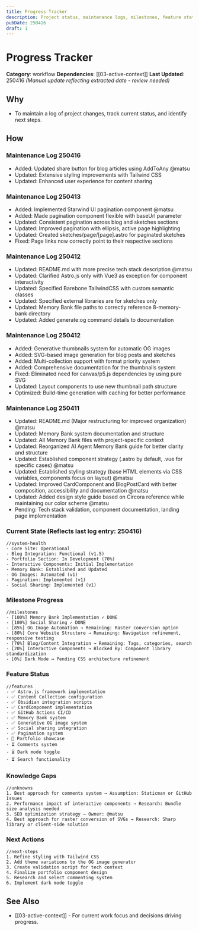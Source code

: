 ```yaml
---
title: Progress Tracker
description: Project status, maintenance logs, milestones, feature status, knowledge gaps, and next actions.
pubDate: 250416
draft: 1
---
```


# Progress Tracker

**Category**: workflow
**Dependencies**: [[03-active-context]]
**Last Updated**: 250416 *(Manual update reflecting extracted date - review needed)*

## Why
- To maintain a log of project changes, track current status, and identify next steps.

## How

### Maintenance Log 250416
- Added: Updated share button for blog articles using AddToAny @matsu
- Updated: Extensive styling improvements with Tailwind CSS
- Updated: Enhanced user experience for content sharing

### Maintenance Log 250413
- Added: Implemented Starwind UI pagination component @matsu
- Added: Made pagination component flexible with baseUrl parameter
- Updated: Consistent pagination across blog and sketches sections
- Updated: Improved pagination with ellipsis, active page highlighting
- Updated: Created sketches/page/[page].astro for paginated sketches
- Fixed: Page links now correctly point to their respective sections

### Maintenance Log 250412
- Updated: README.md with more precise tech stack description @matsu
- Updated: Clarified Astro.js only with Vue3 as exception for component interactivity
- Updated: Specified Barebone TailwindCSS with custom semantic classes 
- Updated: Specified external libraries are for sketches only
- Updated: Memory Bank file paths to correctly reference 8-memory-bank directory
- Updated: Added generate:og command details to documentation

### Maintenance Log 250412
- Added: Generative thumbnails system for automatic OG images
- Added: SVG-based image generation for blog posts and sketches
- Added: Multi-collection support with format priority system
- Added: Comprehensive documentation for the thumbnails system
- Fixed: Eliminated need for canvas/p5.js dependencies by using pure SVG
- Updated: Layout components to use new thumbnail path structure
- Optimized: Build-time generation with caching for better performance

### Maintenance Log 250411
- Updated: README.md (Major restructuring for improved organization) @matsu
- Updated: Memory Bank system documentation and structure
- Updated: All Memory Bank files with project-specific context
- Updated: Reorganized AI Agent Memory Bank guide for better clarity and structure
- Updated: Established component strategy (.astro by default, .vue for specific cases) @matsu
- Updated: Established styling strategy (base HTML elements via CSS variables, components focus on layout) @matsu
- Updated: Improved CardComponent and BlogPostCard with better composition, accessibility and documentation @matsu
- Updated: Added design style guide based on Circora reference while maintaining our color scheme @matsu
- Pending: Tech stack validation, component documentation, landing page implementation

### Current State (Reflects last log entry: 250416)
```
//system-health
- Core Site: Operational
- Blog Integration: Functional (v1.5)
- Portfolio Section: In Development (70%)
- Interactive Components: Initial Implementation
- Memory Bank: Established and Updated
- OG Images: Automated (v1)
- Pagination: Implemented (v1)
- Social Sharing: Implemented (v1)
```

### Milestone Progress
```
//milestones
- [100%] Memory Bank Implementation ✓ DONE
- [100%] Social Sharing ✓ DONE
- [85%] OG Image Automation → Remaining: Raster conversion option
- [80%] Core Website Structure → Remaining: Navigation refinement, responsive testing
- [70%] Blog/Content Integration → Remaining: Tags, categories, search
- [20%] Interactive Components → Blocked By: Component library standardization
- [0%] Dark Mode → Pending CSS architecture refinement
```

### Feature Status
```
//features
- ✅ Astro.js framework implementation
- ✅ Content Collection configuration
- ✅ Obsidian integration scripts
- ✅ CardComponent implementation
- ✅ GitHub Actions CI/CD
- ✅ Memory Bank system
- ✅ Generative OG image system
- ✅ Social sharing integration
- ✅ Pagination system
- 🔄 Portfolio showcase
- ⏳ Comments system
- ⏳ Dark mode toggle
- ⏳ Search functionality
```

### Knowledge Gaps
```
//unknowns
1. Best approach for comments system → Assumption: Staticman or GitHub Issues
2. Performance impact of interactive components → Research: Bundle size analysis needed
3. SEO optimization strategy → Owner: @matsu
4. Best approach for raster conversion of SVGs → Research: Sharp library or client-side solution
```

### Next Actions
```
//next-steps
1. Refine styling with Tailwind CSS
2. Add theme variations to the OG image generator
3. Create validation script for tech context
4. Finalize portfolio component design
5. Research and select commenting system
6. Implement dark mode toggle
```

## See Also
- [[03-active-context]] - For current work focus and decisions driving progress. 